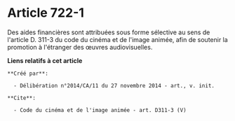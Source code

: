 # Article 722-1

Des aides financières sont attribuées sous forme sélective au sens de l'article D. 311-3 du code du cinéma et de l'image
animée, afin de soutenir la promotion à l'étranger des œuvres audiovisuelles.

**Liens relatifs à cet article**

	**Créé par**:

	  - Délibération n°2014/CA/11 du 27 novembre 2014 - art., v. init.

	**Cite**:

	  - Code du cinéma et de l'image animée - art. D311-3 (V)
